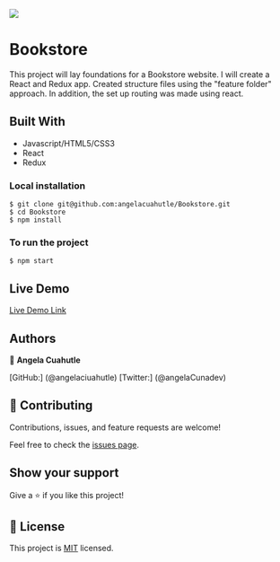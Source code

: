 
![](https://img.shields.io/badge/Microverse-blueviolet)

# Bookstore
This project will lay foundations for a Bookstore website. I will create a React and Redux app. Created structure files using the "feature folder" approach. In addition, the set up routing was made using react.

## Built With

- Javascript/HTML5/CSS3
- React
- Redux

### Local installation
```console
$ git clone git@github.com:angelacuahutle/Bookstore.git
$ cd Bookstore
$ npm install 
```

### To run the project
```console
$ npm start 
```

## Live Demo

[Live Demo Link](#)

## Authors

👤 **Angela Cuahutle**

[GitHub:] (@angelaciuahutle)
[Twitter:] (@angelaCunadev)

## 🤝 Contributing

Contributions, issues, and feature requests are welcome!

Feel free to check the [issues page](https://github.com/angelacuahuutle/Bookstore/issues/new).

## Show your support

Give a ⭐️ if you like this project!

## 📝 License

This project is [MIT](./LICENSE) licensed.